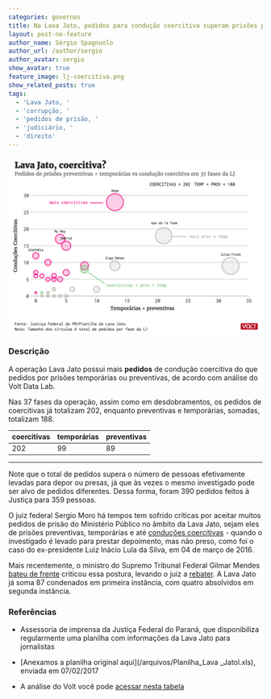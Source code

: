 ```yaml
---
categories: governos
title: Na Lava Jato, pedidos para condução coercitiva superam prisões preventivas e temporárias somadas
layout: post-no-feature
author_name: Sérgio Spagnuolo
author_url: /author/sergio
author_avatar: sergio
show_avatar: true
feature_image: lj-coercitiva.png
show_related_posts: true
tags:
  - 'Lava Jato, '
  - 'corrupção, '
  - 'pedidos de prisão, '
  - 'judiciário, '
  - 'direito'
---
```


![Grafico lf pedidos de prisão](/graf/lj-coercitiva.png)

### Descrição

A operação Lava Jato possui mais **pedidos** de condução coercitiva do que pedidos por prisões temporárias ou preventivas, de acordo com análise do Volt Data Lab.

Nas 37 fases da operação, assim como em desdobramentos, os pedidos de coercitivas já totalizam 202, enquanto preventivas e temporárias, somadas, totalizam 188.

| coercitivas | temporárias | preventivas |
|-------------|-------------|-------------|
| 202         | 99          | 89          |

---
Note que o total de pedidos supera o número de pessoas efetivamente levadas para depor ou presas, já que às vezes o mesmo investigado pode ser alvo de pedidos diferentes. Dessa forma, foram 390 pedidos feitos à Justiça para 359 pessoas.

O juiz federal Sergio Moro há tempos tem sofrido críticas por aceitar muitos pedidos de prisão do Ministério Público no âmbito da Lava Jato, sejam eles de prisões preventivas, temporárias e até [conduções coercitivas](http://www.ebc.com.br/noticias/2016/03/o-que-e-conducao-coercitiva) - quando o investigado é levado para prestar depoimento, mas não preso, como foi o caso do ex-presidente Luiz Inácio Lula da Silva, em 04 de março de 2016.

Mais recentemente, o ministro do Supremo Tribunal Federal Gilmar Mendes [bateu de frente](http://www1.folha.uol.com.br/poder/2017/02/1856558-stf-tem-que-discutir-prisoes-que-moro-determinou-diz-gilmar-mendes.shtml) criticou essa postura, levando o juiz a [rebater](http://politica.estadao.com.br/blogs/vera-magalhaes/analise-despacho-de-moro-dificulta-soltura-de-cunha-pelo-stf/). A Lava Jato já soma 87 condenados em primeira instância, com quatro absolvidos em segunda instância.


### Referências


- Assessoria de imprensa da Justiça Federal do Paraná, que disponibiliza regularmente uma planilha com informações da Lava Jato para jornalistas

- [Anexamos a planilha original aqui](/arquivos/Planilha_Lava _Jatol.xls), enviada em 07/02/2017

- A análise do Volt você pode [acessar nesta tabela](https://docs.google.com/spreadsheets/d/1wMnotR3E60QMeLECcrNCgy0-tbgo_TdKRC68ygLY-EU/edit?usp=sharing)
